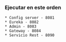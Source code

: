 ### Ejecutar en este orden


    * Config server - 8081
    * Eureka - 8082
    * Admin - 8083
    * Gateway - 8084
    * Servicio Rest - 8090